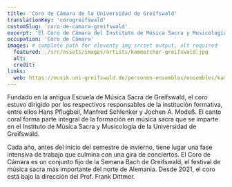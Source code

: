 ```yaml
---
title: 'Coro de Cámara de la Universidad de Greifswald'
translationKey: 'corogreifswald'
customSlug: 'coro-de-camara-greifswald'
excerpt: 'El Coro de Cámara del Instituto de Música Sacra y Musicología de la Universidad de Greifswald, dirigido por el Prof. Frank Dittmer, se dedica principalmente al repertorio a cappella.'
occupation: 'Coro de Cámara'
images: # complete path for eleventy img srcset output, alt required
  featured: ./src/assets/images/artists/kammerchor-greifswald.jpg
  alt:
  credit:
links:
  web: https://musik.uni-greifswald.de/personen-ensembles/ensembles/kammerchor/
---
```


Fundado en la antigua Escuela de Música Sacra de Greifswald, el coro estuvo dirigido por los respectivos responsables de la institución formativa, entre ellos Hans Pflugbeil, Manfred Schlenker y Jochen A. Modeß. El canto coral forma parte integral de la formación en música sacra que se imparte en el Instituto de Música Sacra y Musicología de la Universidad de Greifswald.

Cada año, antes del inicio del semestre de invierno, tiene lugar una fase intensiva de trabajo que culmina con una gira de conciertos. El Coro de Cámara es un conjunto fijo de la Semana Bach de Greifswald, el festival de música sacra más importante del norte de Alemania. Desde 2021, el coro está bajo la dirección del Prof. Frank Dittmer.
